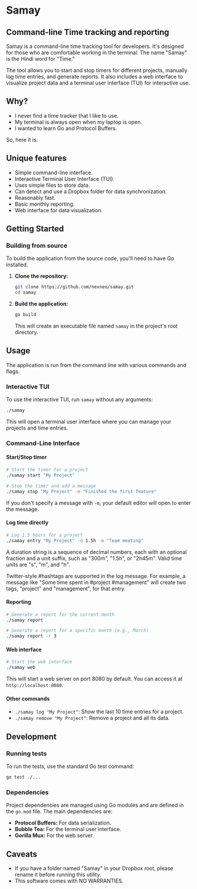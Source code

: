 Samay
=====

Command-line Time tracking and reporting
----------------------------------------

Samay is a command-line time tracking tool for developers. It's designed for those who are comfortable working in the terminal. The name "Samay" is the Hindi word for "Time."

The tool allows you to start and stop timers for different projects, manually log time entries, and generate reports. It also includes a web interface to visualize project data and a terminal user interface (TUI) for interactive use.

Why?
----

*   I never find a time tracker that I like to use.
*   My terminal is always open when my laptop is open.
*   I wanted to learn Go and Protocol Buffers.

So, here it is.

Unique features
---------------

*   Simple command-line interface.
*   Interactive Terminal User Interface (TUI).
*   Uses simple files to store data.
*   Can detect and use a Dropbox folder for data synchronization.
*   Reasonably fast.
*   Basic monthly reporting.
*   Web interface for data visualization.

Getting Started
---------------

### Building from source

To build the application from the source code, you'll need to have Go installed.

1.  **Clone the repository:**

    ```sh
    git clone https://github.com/nexneo/samay.git
    cd samay
    ```

2.  **Build the application:**

    ```sh
    go build
    ```

    This will create an executable file named `samay` in the project's root directory.

Usage
-----

The application is run from the command line with various commands and flags.

### Interactive TUI

To use the interactive TUI, run `samay` without any arguments:

```sh
./samay
```

This will open a terminal user interface where you can manage your projects and time entries.

### Command-Line Interface

#### Start/Stop timer

```sh
# Start the timer for a project
./samay start "My Project"

# Stop the timer and add a message
./samay stop "My Project" -m "Finished the first feature"
```

If you don't specify a message with `-m`, your default editor will open to enter the message.

#### Log time directly

```sh
# Log 1.5 hours for a project
./samay entry "My Project" -d 1.5h -m "Team meeting"
```

A duration string is a sequence of decimal numbers, each with an optional fraction and a unit suffix, such as "300m", "1.5h", or "2h45m". Valid time units are "s", "m", and "h".

Twitter-style #hashtags are supported in the log message. For example, a message like "Some time spent in #project #management" will create two tags, "project" and "management", for that entry.

#### Reporting

```sh
# Generate a report for the current month
./samay report

# Generate a report for a specific month (e.g., March)
./samay report -r 3
```

#### Web interface

```sh
# Start the web interface
./samay web
```

This will start a web server on port 8080 by default. You can access it at `http://localhost:8080`.

#### Other commands

*   `./samay log "My Project"`: Show the last 10 time entries for a project.
*   `./samay remove "My Project"`: Remove a project and all its data.

Development
-----------

### Running tests

To run the tests, use the standard Go test command:

```sh
go test ./...
```

### Dependencies

Project dependencies are managed using Go modules and are defined in the `go.mod` file. The main dependencies are:

*   **Protocol Buffers:** For data serialization.
*   **Bubble Tea:** For the terminal user interface.
*   **Gorilla Mux:** For the web server.

Caveats
-------

*   If you have a folder named "Samay" in your Dropbox root, please rename it before running this utility.
*   This software comes with NO WARRANTIES.